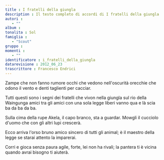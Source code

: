 ```yaml
--- 
title : I fratelli della giungla
description : Il testo completo di accordi di I fratelli della giungla. Inseriscila nel tuo canzoniere!
autori : 
   - ""
album : 
tonalita : Sol
famiglia : 
   - "Scout"
gruppo : 
momenti : 
   - ""
identificatore : i_fratelli_della_giungla
datarevisione : 2012_06_23
trascrittore : Francesco Endrici
--- 
```




Zampe che non fanno rumore
occhi che vedono nell'oscurità
orecchie che odono il vento
e denti taglienti per cacciar.


Tutti questi sono i segni
dei fratelli che vivon nella giungla
sul rio della Waingunga
amici tra gli amici con una sola legge
liberi vanno qua e là scia ba da ba da ba.


Sulla cima della rupe
Akela, il capo branco, sta a guardar.
Mowgli il cucciolo d'uomo
che con gli altri lupi crescerà.


Ecco arriva l'orso bruno
amico sincero di tutti gli animal;
è il maestro della legge
se starai attento la imparerai.


Corri e gioca senza paura
agile, forte, lei non ha rivali;
la pantera ti è vicina
quando avrai bisogno ti aiuterà. 


